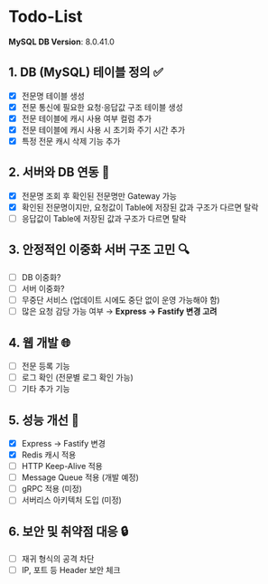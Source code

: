 # Todo-List

**MySQL DB Version**: 8.0.41.0

## 1. DB (MySQL) 테이블 정의 ✅
- [x] 전문명 테이블 생성  
- [x] 전문 통신에 필요한 요청·응답값 구조 테이블 생성  
- [x] 전문 테이블에 캐시 사용 여부 컬럼 추가  
- [x] 전문 테이블에 캐시 사용 시 초기화 주기 시간 추가  
- [x] 특정 전문 캐시 삭제 기능 추가  

## 2. 서버와 DB 연동 🚧
- [x] 전문명 조회 후 확인된 전문명만 Gateway 가능  
- [x] 확인된 전문명이지만, 요청값이 Table에 저장된 값과 구조가 다르면 탈락  
- [ ] 응답값이 Table에 저장된 값과 구조가 다르면 탈락  

## 3. 안정적인 이중화 서버 구조 고민 🔍
- [ ] DB 이중화?  
- [ ] 서버 이중화?  
- [ ] 무중단 서비스 (업데이트 시에도 중단 없이 운영 가능해야 함)  
- [ ] 많은 요청 감당 가능 여부 → **Express → Fastify 변경 고려**  

## 4. 웹 개발 🌐
- [ ] 전문 등록 기능  
- [ ] 로그 확인 (전문별 로그 확인 가능)  
- [ ] 기타 추가 기능  

## 5. 성능 개선 🚀
- [x] Express → Fastify 변경  
- [x] Redis 캐시 적용  
- [ ] HTTP Keep-Alive 적용  
- [ ] Message Queue 적용 (개발 예정)  
- [ ] gRPC 적용 (미정)  
- [ ] 서버리스 아키텍처 도입 (미정)  

## 6. 보안 및 취약점 대응 🔒
- [ ] 재귀 형식의 공격 차단  
- [ ] IP, 포트 등 Header 보안 체크  
